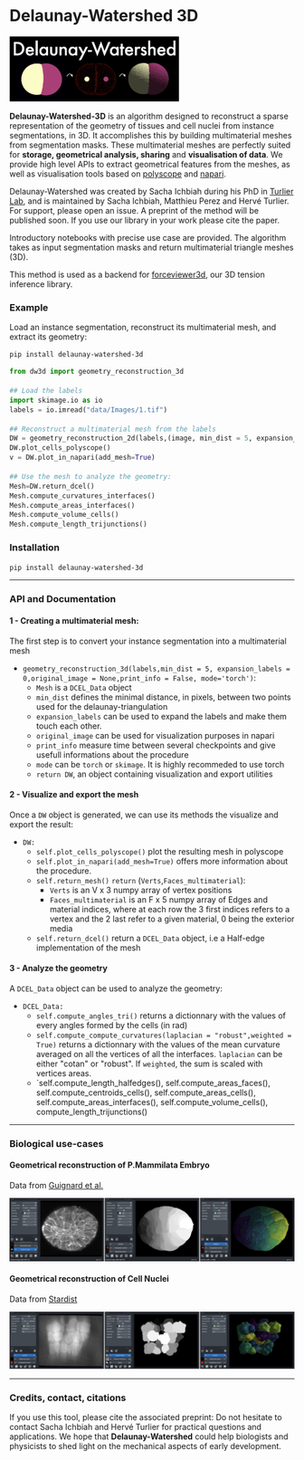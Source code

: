# Delaunay-Watershed 3D

<img src="Figures_readme/Figure_logo_white_arrow.png" alt="drawing" width="300"/>


**Delaunay-Watershed-3D** is an algorithm designed to reconstruct a sparse representation of the geometry of tissues and cell nuclei from instance segmentations, in 3D. It accomplishes this by building multimaterial meshes from segmentation masks. These multimaterial meshes are perfectly suited for **storage, geometrical analysis, sharing** and **visualisation of data**. We provide high level APIs to extract geometrical features from the meshes, as well as visualisation tools based on [polyscope](https://polyscope.run) and [napari](https://napari.org).

Delaunay-Watershed was created by Sacha Ichbiah during his PhD in [Turlier Lab](https://www.turlierlab.com), and is maintained by Sacha Ichbiah, Matthieu Perez and Hervé Turlier. For support, please open an issue.
A preprint of the method will be published soon. If you use our library in your work please cite the paper. 

Introductory notebooks with precise use case are provided.
The algorithm takes as input segmentation masks and return multimaterial triangle meshes (3D).

This method is used as a backend for [forceviewer3d](https://www.todo), our 3D tension inference library.


### Example 

Load an instance segmentation, reconstruct its multimaterial mesh, and extract its geometry:

```shell
pip install delaunay-watershed-3d

```

```py
from dw3d import geometry_reconstruction_3d

## Load the labels
import skimage.io as io
labels = io.imread("data/Images/1.tif")

## Reconstruct a multimaterial mesh from the labels
DW = geometry_reconstruction_2d(labels,(image, min_dist = 5, expansion_labels =0,print_info=True)
DW.plot_cells_polyscope()
v = DW.plot_in_napari(add_mesh=True)

## Use the mesh to analyze the geometry:
Mesh=DW.return_dcel()
Mesh.compute_curvatures_interfaces()
Mesh.compute_areas_interfaces()
Mesh.compute_volume_cells()
Mesh.compute_length_trijunctions()

```

### Installation

`pip install delaunay-watershed-3d`

---

### API and Documentation

#### 1 - Creating a multimaterial mesh:
The first step is to convert your instance segmentation into a multimaterial mesh

- `geometry_reconstruction_3d(labels,min_dist = 5, expansion_labels = 0,original_image = None,print_info = False, mode='torch')`: 
    - `Mesh` is a `DCEL_Data` object
    - `min_dist` defines the minimal distance, in pixels, between two points used for the delaunay-triangulation
    - `expansion_labels` can be used to expand the labels and make them touch each other.
    - `original_image` can be used for visualization purposes in napari
    - `print_info` measure time between several checkpoints and give usefull informations about the procedure
    - `mode` can be `torch` or `skimage`. It is highly recommeded to use torch
    - `return DW`, an object containing visualization and export utilities

#### 2 - Visualize and export the mesh

Once a `DW` object is generated, we can use its methods the visualize and export the result: 
- `DW:`
    - `self.plot_cells_polyscope()` plot the resulting mesh in polyscope
    - `self.plot_in_napari(add_mesh=True)` offers more information about the procedure.
    - `self.return_mesh()` `return` (`Verts`,`Faces_multimaterial`): 
        - `Verts` is an V x 3 numpy array of vertex positions
        - `Faces_multimaterial` is an F x 5 numpy array of Edges and material indices, where at each row the 3 first indices refers to a vertex and the 2 last refer to a given material, 0 being the exterior media
    - `self.return_dcel()` return a `DCEL_Data` object, i.e a Half-edge implementation of the mesh

#### 3 - Analyze the geometry

A `DCEL_Data` object can be used to analyze the geometry:

- `DCEL_Data:`
    - `self.compute_angles_tri()` returns a dictionnary with the values of every angles formed by the cells (in rad)
    - `self.compute_compute_curvatures(laplacian = "robust",weighted = True)` returns a dictionnary with the values of the mean curvature averaged on all the vertices of all the interfaces. `laplacian` can be either "cotan" or "robust". If `weighted`, the sum is scaled with vertices areas.
    - `self.compute_length_halfedges(), self.compute_areas_faces(), self.compute_centroids_cells(), self.compute_areas_cells(), self.compute_areas_interfaces(), self.compute_volume_cells(), compute_length_trijunctions()

---
### Biological use-cases

#### Geometrical reconstruction of P.Mammilata Embryo
Data from [Guignard et al.](https://www.science.org/doi/10.1126/science.aar5663)

![](Figures_readme/DW_3d.png "Title")

#### Geometrical reconstruction of Cell Nuclei
Data from [Stardist](https://github.com/stardist/stardist)

![](Figures_readme/DW_3d_nuclei.png "Title")

---


### Credits, contact, citations
If you use this tool, please cite the associated preprint: 
Do not hesitate to contact Sacha Ichbiah and Hervé Turlier for practical questions and applications. 
We hope that **Delaunay-Watershed** could help biologists and physicists to shed light on the mechanical aspects of early development.

